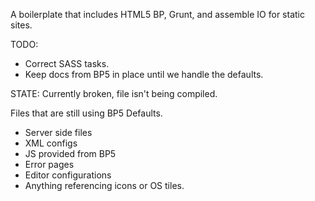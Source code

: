 A boilerplate that includes HTML5 BP, Grunt, and assemble IO for static sites.

TODO:
* Correct SASS tasks.
* Keep docs from BP5 in place until we handle the defaults.

STATE: Currently broken, file isn't being compiled.

Files that are still using BP5 Defaults.
* Server side files
* XML configs
* JS provided from BP5
* Error pages
* Editor configurations
* Anything referencing icons or OS tiles.